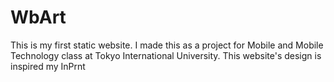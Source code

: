 # WbArt
This is my first static website. I made this as a project for Mobile and Mobile Technology class at Tokyo International University. This website's design is inspired my InPrnt
